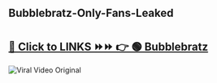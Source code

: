 
 ## Bubblebratz-Only-Fans-Leaked

# <h2><a href="https://clipsfans.com/Bubblebratz&ref=git">🔗 Click to LINKS ⏩⏩ 👉 🟢 Bubblebratz </a></h2>

<a href="https://clipsfans.com/Bubblebratz&ref=git" rel="nofollow" data-target="animated-image.originalLink"><img src="https://i.ibb.co.com/xMMVF88/686577567.gif" alt="Viral Video Original" style="max-width: 100%; display: inline-block;" data-target="animated-image.originalImage"></a>

